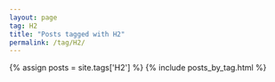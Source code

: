```yaml
---
layout: page
tag: H2
title: "Posts tagged with H2"
permalink: /tag/H2/
---
```


{% assign posts = site.tags['H2'] %}
{% include posts_by_tag.html %}
